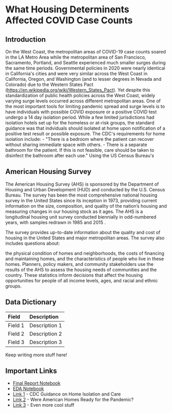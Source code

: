 # What Housing Determinents Affected COVID Case Counts  

## Introduction

On the West Coast, the metropolitan areas of COVID-19 case counts soared in the LA Metro Area while the metropolitan area of San Francisco, Sacramento, Portland, and Seattle experienced much smaller surges during the same time periods. Governmental policies in 2020 were nearly identical in California's cities and were very similar across the West Coast in California, Oregon, and Washington (and to lesser degrees in Nevada and Colorado) due to the Western States Pact (https://en.wikipedia.org/wiki/Western_States_Pact). Yet despite this standardization of public health policies across the West Coast, widely varying surge levels occurred across different metropolitan areas. 
One of the most important tools for limiting pandemic spread and surge levels is to have individuals with possible COVID exposure or a positive COVID test undergo a 14 day isolation period. While a few limited jurisdictions had isolation hotels set up for the homeless or at-risk groups, the standard guidance was that indviduals should isolated at home upon notification of a positive test result or possible exposure. The CDC's requirements for home isolation include:
			- "There is a bedroom where the patient can recover without sharing immediate space with others.
			- There is a separate bathroom for the patient. If this is not feasible, care should be taken to disinfect the bathroom after each use."
Using the US Census Bureau's 

## American Housing Survey
The American Housing Survey (AHS) is sponsored by the Department of Housing and Urban Development (HUD) and conducted by the U.S. Census Bureau. The survey has been the most comprehensive national housing survey in the United States since its inception in 1973, providing current information on the size, composition, and quality of the nation’s housing and measuring changes in our housing stock as it ages. The AHS is a longitudinal housing unit survey conducted biennially in odd-numbered years, with samples redrawn in 1985 and 2015 .

The survey provides up-to-date information about the quality and cost of housing in the United States and major metropolitan areas. The survey also includes questions about:

the physical condition of homes and neighborhoods,
the costs of financing and maintaining homes, and
the characteristics of people who live in these homes.
Planners, policy makers, and community stakeholders use the results of the AHS to assess the housing needs of communities and the country.  These statistics inform decisions that affect the housing opportunities for people of all income levels, ages, and racial and ethnic groups.


## Data Dictionary

| Field | Description |
| :--- | :--- |
| Field 1 | Description 1 |
| Field 2 | Description 2 |
| Field 3 | Description 3 |

Keep writing more stuff here!

## Important Links

* [Final Report Notebook](report.ipynb)
* [EDA Notebook](eda.ipynb)
* [Link 1](https://www.cdc.gov/coronavirus/2019-ncov/hcp/guidance-home-care.html) - CDC Guidance on Home Isolation and Care 
* [Link 2](https://www.census.gov/library/stories/2021/04/were-american-homes-ready-for-the-pandemic.html?utm_campaign=20210413msacos1ccstors&utm_medium=email&utm_source=govdelivery) - Were American Homes Ready for the Pandemic?
* [Link 3](https://www.acpjournals.org/doi/10.7326/M20-4331) - Even more cool stuff
